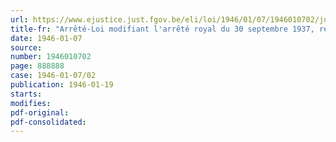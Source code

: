 ```yaml
---
url: https://www.ejustice.just.fgov.be/eli/loi/1946/01/07/1946010702/justel
title-fr: "Arrêté-Loi modifiant l'arrêté royal du 30 septembre 1937, relatif à la création d'un Institut national de Crédit agricole"
date: 1946-01-07
source:
number: 1946010702
page: 888888
case: 1946-01-07/02
publication: 1946-01-19
starts:
modifies:
pdf-original:
pdf-consolidated:
---
```


